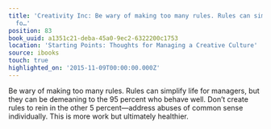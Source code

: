 ```yaml
---
title: 'Creativity Inc: Be wary of making too many rules. Rules can simplify life
  fo…'
position: 83
book_uuid: a1351c21-deba-45a0-9ec2-6322200c1753
location: 'Starting Points: Thoughts for Managing a Creative Culture'
source: ibooks
touch: true
highlighted_on: '2015-11-09T00:00:00.000Z'
---
```


Be wary of making too many rules. Rules can simplify life for managers, but they can be demeaning to the 95 percent who behave well. Don’t create rules to rein in the other 5 percent—address abuses of common sense individually. This is more work but ultimately healthier.
